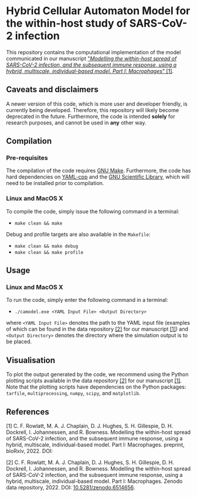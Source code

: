 # Hybrid Cellular Automaton Model for the within-host study of SARS-CoV-2 infection

This repository contains the computational implementation of the model communicated in our manuscript ["*Modelling the within-host spread of SARS-CoV-2 infection, and the subsequent immune response, using a hybrid, multiscale, individual-based model. Part I: Macrophages*" [1]]().

## Caveats and disclaimers
A newer version of this code, which is more user and developer friendly, is currently being developed. Therefore, this repository will likely become deprecated in the future. Furthermore, the code is intended **solely** for research purposes, and cannot be used in **any** other way.

## Compilation

### Pre-requisites

The compilation of the code requires [GNU Make](https://www.gnu.org/software/make/). Furthermore, the code has hard dependencies on [YAML-cpp](https://github.com/jbeder/yaml-cpp) and the [GNU Scientific Library](https://www.gnu.org/software/gsl/), which will need to be installed prior to compilation.

### Linux and MacOS X

To compile the code, simply issue the following command in a terminal:

* `make clean && make`

Debug and profile targets are also available in the `Makefile`:

* `make clean && make debug`
* `make clean && make profile`

## Usage

### Linux and MacOS X

To run the code, simply enter the following command in a terminal:

* `./camodel.exe <YAML Input File> <Output Directory>`

where `<YAML Input File>` denotes the path to the YAML input file (examples of which can be found in the data repository [[2]]() for our manuscript [[1]]()) and `<Output Directory>` denotes the directory where the simulation output is to be placed.

## Visualisation

To plot the output generated by the code, we recommend using the Python plotting scripts available in the data repository [[2]]() for our manuscript [[1]](). Note that the plotting scripts have dependencies on the Python packages: `tarfile`, `multiprocessing`, `numpy`, `scipy`, and `matplotlib`.

## References

[1] C. F. Rowlatt, M. A. J. Chaplain, D. J. Hughes, S. H. Gillespie, D. H. Dockrell, I. Johannessen, and R. Bowness. Modelling the within-host spread of SARS-CoV-2 infection, and the subsequent immune response, using a hybrid, multiscale, individual-based model. Part I: Macrophages. preprint, bioRxiv, 2022. DOI:

[2] C. F. Rowlatt, M. A. J. Chaplain, D. J. Hughes, S. H. Gillespie, D. H. Dockrell, I. Johannessen, and R. Bowness. Modelling the within-host spread of SARS-CoV-2 infection, and the subsequent immune response, using a hybrid, multiscale, individual-based model. Part I: Macrophages. Zenodo data repository, 2022. DOI: [10.5281/zenodo.6514656](https://doi.org/10.5281/zenodo.6514656).
